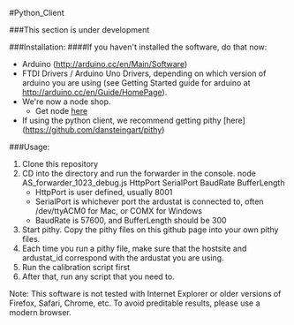 #Python_Client

###This section is under development

###Installation:
####If you haven't installed the software, do that now:
- Arduino (http://arduino.cc/en/Main/Software)
- FTDI Drivers / Arduino Uno Drivers, depending on which version of arduino you are using (see Getting Started guide for arduino at http://arduino.cc/en/Guide/HomePage).
- We're now a node shop.  
   - Get node [here](http://nodejs.org/)
- If using the python client, we recommend getting pithy [here] (https://github.com/dansteingart/pithy)

###Usage:
1. Clone this repository
2. CD into the directory and run the forwarder in the console.
    node AS_forwarder_1023_debug.js HttpPort SerialPort BaudRate BufferLength
    - HttpPort is user defined, usually 8001 
    - SerialPort is whichever port the ardustat is connected to, often /dev/ttyACM0 for Mac, or COMX for Windows
    - BaudRate is 57600, and BufferLength should be 300
3. Start pithy. Copy the pithy files on this github page into your own pithy files.
4. Each time you run a pithy file, make sure that the hostsite and ardustat_id correspond with the ardustat you are using.
5. Run the calibration script first
6. After that, run any script that you need to.


Note: This software is not tested with Internet Explorer or older versions of Firefox, Safari, Chrome, etc. To avoid preditable results, please use a modern browser.











